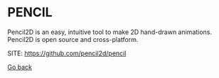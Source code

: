 # PENCIL
 
 Pencil2D is an easy, intuitive tool to make 2D hand-drawn 
 animations. Pencil2D is open source and cross-platform.
 
 SITE: https://github.com/pencil2d/pencil

 [Go back](https://portable-linux-apps.github.io/apps.html)
